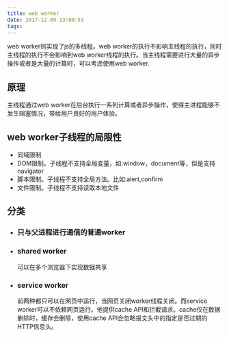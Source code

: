 ```yaml
---
title: web worker
date: 2017-12-09 13:00:53
tags:
---
```

<p>web worker则实现了js的多线程。web worker的执行不影响主线程的执行，同时主线程的执行不会影响到web worker线程的执行。当主线程需要进行大量的异步操作或者是大量的计算时，可以考虑使用web worker.</p>
<h2>原理</h2>
<p>主线程通过web worker在后台执行一系列计算或者异步操作，使得主进程能够不发生阻塞情况，带给用户良好的用户体验。</p>
<h2>web worker子线程的局限性</h2>
<ul>
	<li>同域限制</li>
	<li>DOM限制。子线程不支持全局变量，如:window，document等，但是支持navigator</li>
	<li>脚本限制。子线程不支持全局方法。比如:alert,confirm</li>
	<li>文件限制。子线程不支持读取本地文件</li>
</ul>
<h2>分类</h2>
<ul>
	<li>
		<h3>只与父进程进行通信的普通worker</h3>
	</li>
	<li>
		<h3>shared worker</h3>
	    <p>可以在多个浏览器下实现数据共享</p>
	</li>
	<li>
		<h3>service worker</h3>
    <p>前两种都只可以在网页中运行，当网页关闭worker线程关闭。而service worker可以不依赖网页运行。他提供cache API和拦截请求。cache仅在数据删除时，缓存会删除，使用cache API会忽略报文头中的指定是否过期的HTTP信息头。</p>
	</li>
</ul>